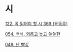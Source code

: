 # 시

<p> <a href="./book_0122.html">122. 꼭 읽어야 할 시 369 (윤동주)</a> </p>
<p> <a href="./book_0054.html">054. 백석, 외롭고 높고 쓸쓸한</a> </p>
<p> <a href="./book_0049.html">049. 난 빨강</a> </p>

